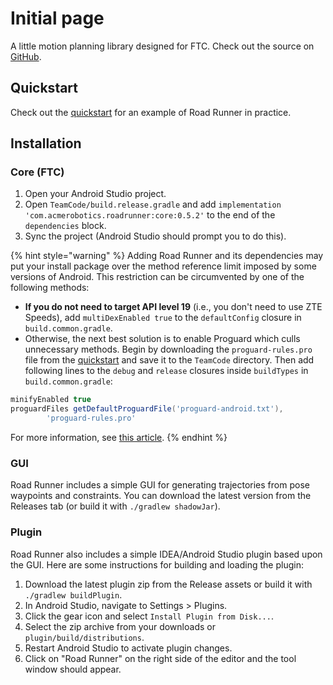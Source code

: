 # Initial page

A little motion planning library designed for FTC. Check out the source on [GitHub](https://github.com/acmerobotics/road-runner). 

## Quickstart

Check out the [quickstart](https://github.com/acmerobotics/road-runner-quickstart) for an example of Road Runner in practice.

## Installation

### Core \(FTC\)

1. Open your Android Studio project.
1. Open `TeamCode/build.release.gradle` and add `implementation 'com.acmerobotics.roadrunner:core:0.5.2'` to the end of the `dependencies` block.
1. Sync the project \(Android Studio should prompt you to do this\).

{% hint style="warning" %}
Adding Road Runner and its dependencies may put your install package over the method reference limit imposed by some versions of Android. This restriction can be circumvented by one of the following methods:

* **If you do not need to target API level 19** \(i.e., you don't need to use ZTE Speeds\), add `multiDexEnabled true` to the `defaultConfig` closure in `build.common.gradle`.
* Otherwise, the next best solution is to enable Proguard which culls unnecessary methods. Begin by downloading the `proguard-rules.pro` file from the [quickstart](https://github.com/acmerobotics/road-runner-quickstart/blob/master/TeamCode/proguard-rules.pro) and save it to the `TeamCode` directory. Then add following lines to the `debug` and `release` closures inside `buildTypes` in `build.common.gradle`:

```groovy
minifyEnabled true
proguardFiles getDefaultProguardFile('proguard-android.txt'),
        'proguard-rules.pro'
```

For more information, see [this article](https://developer.android.com/studio/build/multidex).
{% endhint %}

### GUI

Road Runner includes a simple GUI for generating trajectories from pose waypoints and constraints. You can download the latest version from the Releases tab \(or build it with `./gradlew shadowJar`\).

### Plugin

Road Runner also includes a simple IDEA/Android Studio plugin based upon the GUI. Here are some instructions for building and loading the plugin:

1. Download the latest plugin zip from the Release assets or build it with `./gradlew buildPlugin`.
1. In Android Studio, navigate to Settings &gt; Plugins.
1. Click the gear icon and select `Install Plugin from Disk...`.
1. Select the zip archive from your downloads or `plugin/build/distributions`.
1. Restart Android Studio to activate plugin changes.
1. Click on "Road Runner" on the right side of the editor and the tool window should appear.
